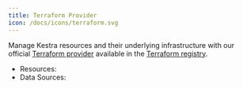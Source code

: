 ```yaml
---
title: Terraform Provider
icon: /docs/icons/terraform.svg
---
```


Manage Kestra resources and their underlying infrastructure with our official [Terraform provider](https://registry.terraform.io/providers/kestra-io/kestra/latest) available in the [Terraform registry](https://registry.terraform.io/).

* Resources:
  <ChildTableOfContents page-url="/docs/terraform/resources/" />
* Data Sources:
  <ChildTableOfContents page-url="/docs/terraform/data-sources/" />

